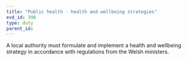 ```yaml
---
title: "Public health - health and wellbeing strategies"
esd_id: 398
type: duty
parent_id:  
---
```


A local authority must formulate and implement a health and wellbeing strategy in accordance with regulations from the Welsh ministers.

